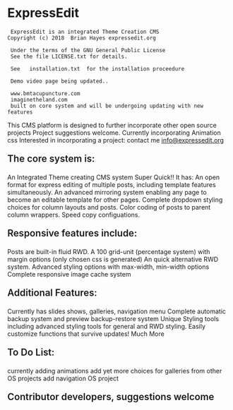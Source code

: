 # ExpressEdit
     ExpressEdit is an integrated Theme Creation CMS
	Copyright (c) 2018  Brian Hayes expressedit.org
     
     Under the terms of the GNU General Public License  
     See the file LICENSE.txt for details.  

     See   installation.txt  for the installation proceedure
     
     Demo video page being updated..
     
     www.bmtacupuncture.com
     imaginetheland.com
     built on core system and will be undergoing updating with new features

This CMS platform is designed to further incorporate other open source projects
Project suggestions welcome.
Currently incorporating Animation css
Interested in incorporating a project: contact me  info@expressedit.org

<p style="font-size:1.5em;font-weight:600">The core system is:</p>

An Integrated Theme creating CMS system
Super Quick!! It has:
An open format for express editing of multiple posts, including template features simultaneously.
An advanced mirroring system enabling any page to become an editable template for other pages.
Complete dropdown styling choices for column layouts and posts. 
Color coding of posts to parent column wrappers.
Speed copy configuations.

<p style="font-size:1.5em;font-weight:600">Responsive features include:</p>
Posts are built-in fluid RWD.
A 100 grid-unit (percentage system) with margin options   (only chosen css is generated)
An quick alternative RWD system.
Advanced styling options with max-width, min-width options
Complete responsive image cache system

<p style="font-size:1.5em;font-weight:600">Additional Features:</p>
Currently has slides shows, galleries, navigation menu 
Complete automatic backup system and preview backup-restore system    
Unique Styling tools including advanced styling tools for general and RWD styling.
Easily customize functions that survive updates!
Much More

<p style="font-size:1.5em;font-weight:600">To Do List:</p>
currently adding animations
add yet more choices for galleries from other OS projects
add navigation OS project

<p style="font-size:1.5em;font-weight:600">Contributor developers, suggestions welcome</p>
